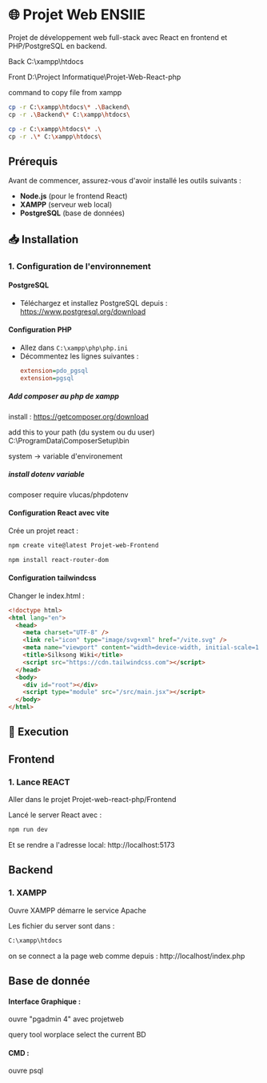 # 🌐 Projet Web ENSIIE

Projet de développement web full-stack avec React en frontend et PHP/PostgreSQL en backend.

Back
C:\xampp\htdocs

Front
D:\Project Informatique\Projet-Web-React-php

command to copy file from xampp
```bash
cp -r C:\xampp\htdocs\* .\Backend\
cp -r .\Backend\* C:\xampp\htdocs\

cp -r C:\xampp\htdocs\* .\
cp -r .\* C:\xampp\htdocs\
```

## Prérequis

Avant de commencer, assurez-vous d'avoir installé les outils suivants :

- **Node.js** (pour le frontend React)
- **XAMPP** (serveur web local)
- **PostgreSQL** (base de données)

## 📥 Installation

### 1. Configuration de l'environnement

#### PostgreSQL
- Téléchargez et installez PostgreSQL depuis : https://www.postgresql.org/download

#### Configuration PHP
- Allez dans `C:\xampp\php\php.ini`
- Décommentez les lignes suivantes :
  ```ini
  extension=pdo_pgsql
  extension=pgsql

##### Add composer au php de xampp

install :
https://getcomposer.org/download

add this to your path (du system ou du user)
C:\ProgramData\ComposerSetup\bin

system -> variable d'environement

##### install dotenv variable
composer require vlucas/phpdotenv

#### Configuration React avec vite

Crée un projet react :
```bash
npm create vite@latest Projet-web-Frontend
```
```bash
npm install react-router-dom
```

#### Configuration tailwindcss

Changer le index.html : 
```html
<!doctype html>
<html lang="en">
  <head>
    <meta charset="UTF-8" />
    <link rel="icon" type="image/svg+xml" href="/vite.svg" />
    <meta name="viewport" content="width=device-width, initial-scale=1.0" />
    <title>Silksong Wiki</title>
    <script src="https://cdn.tailwindcss.com"></script>
  </head>
  <body>
    <div id="root"></div>
    <script type="module" src="/src/main.jsx"></script>
  </body>
</html>
```

## 🚀 Execution

## Frontend

### 1. Lance REACT

Aller dans le projet Projet-web-react-php/Frontend

Lancé le server React avec :
```bash
npm run dev
```
Et se rendre a l'adresse local: http://localhost:5173

## Backend

### 1. XAMPP

Ouvre XAMPP 
démarre le service Apache 

Les fichier du server sont dans :
```bash
C:\xampp\htdocs
```

on se connect a la page web comme depuis :
http://localhost/index.php

## Base de donnée

#### Interface Graphique :

ouvre "pgadmin 4" avec projetweb

query tool worplace
select the current BD

#### CMD :

ouvre psql 



